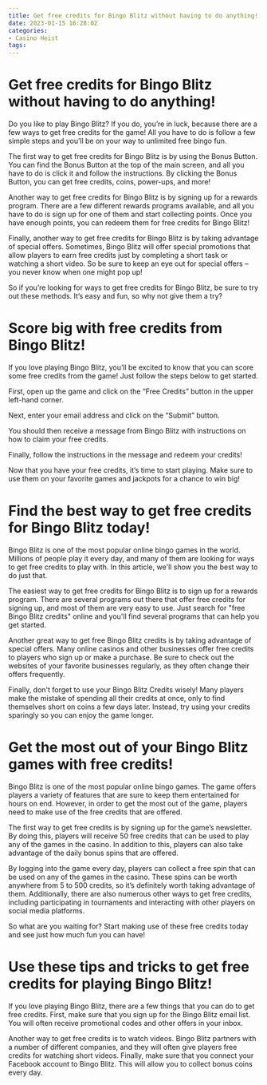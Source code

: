 ```yaml
---
title: Get free credits for Bingo Blitz without having to do anything!
date: 2023-01-15 16:28:02
categories:
- Casino Heist
tags:
---
```



#  Get free credits for Bingo Blitz without having to do anything!

Do you like to play Bingo Blitz? If you do, you’re in luck, because there are a few ways to get free credits for the game! All you have to do is follow a few simple steps and you’ll be on your way to unlimited free bingo fun.

The first way to get free credits for Bingo Blitz is by using the Bonus Button. You can find the Bonus Button at the top of the main screen, and all you have to do is click it and follow the instructions. By clicking the Bonus Button, you can get free credits, coins, power-ups, and more!

Another way to get free credits for Bingo Blitz is by signing up for a rewards program. There are a few different rewards programs available, and all you have to do is sign up for one of them and start collecting points. Once you have enough points, you can redeem them for free credits for Bingo Blitz!

Finally, another way to get free credits for Bingo Blitz is by taking advantage of special offers. Sometimes, Bingo Blitz will offer special promotions that allow players to earn free credits just by completing a short task or watching a short video. So be sure to keep an eye out for special offers – you never know when one might pop up!

So if you’re looking for ways to get free credits for Bingo Blitz, be sure to try out these methods. It’s easy and fun, so why not give them a try?

#  Score big with free credits from Bingo Blitz!

If you love playing Bingo Blitz, you’ll be excited to know that you can score some free credits from the game! Just follow the steps below to get started.

First, open up the game and click on the “Free Credits” button in the upper left-hand corner.

Next, enter your email address and click on the “Submit” button.

You should then receive a message from Bingo Blitz with instructions on how to claim your free credits.

Finally, follow the instructions in the message and redeem your credits!

Now that you have your free credits, it’s time to start playing. Make sure to use them on your favorite games and jackpots for a chance to win big!

#  Find the best way to get free credits for Bingo Blitz today!

Bingo Blitz is one of the most popular online bingo games in the world. Millions of people play it every day, and many of them are looking for ways to get free credits to play with. In this article, we'll show you the best way to do just that.

The easiest way to get free credits for Bingo Blitz is to sign up for a rewards program. There are several programs out there that offer free credits for signing up, and most of them are very easy to use. Just search for "free Bingo Blitz credits" online and you'll find several programs that can help you get started.

Another great way to get free Bingo Blitz credits is by taking advantage of special offers. Many online casinos and other businesses offer free credits to players who sign up or make a purchase. Be sure to check out the websites of your favorite businesses regularly, as they often change their offers frequently.

Finally, don't forget to use your Bingo Blitz Credits wisely! Many players make the mistake of spending all their credits at once, only to find themselves short on coins a few days later. Instead, try using your credits sparingly so you can enjoy the game longer.

#  Get the most out of your Bingo Blitz games with free credits!

Bingo Blitz is one of the most popular online bingo games. The game offers players a variety of features that are sure to keep them entertained for hours on end. However, in order to get the most out of the game, players need to make use of the free credits that are offered.

The first way to get free credits is by signing up for the game’s newsletter. By doing this, players will receive 50 free credits that can be used to play any of the games in the casino. In addition to this, players can also take advantage of the daily bonus spins that are offered.

By logging into the game every day, players can collect a free spin that can be used on any of the games in the casino. These spins can be worth anywhere from 5 to 500 credits, so it’s definitely worth taking advantage of them. Additionally, there are also numerous other ways to get free credits, including participating in tournaments and interacting with other players on social media platforms.

So what are you waiting for? Start making use of these free credits today and see just how much fun you can have!

#  Use these tips and tricks to get free credits for playing Bingo Blitz!

If you love playing Bingo Blitz, there are a few things that you can do to get free credits. First, make sure that you sign up for the Bingo Blitz email list. You will often receive promotional codes and other offers in your inbox.

Another way to get free credits is to watch videos. Bingo Blitz partners with a number of different companies, and they will often give players free credits for watching short videos. Finally, make sure that you connect your Facebook account to Bingo Blitz. This will allow you to collect bonus coins every day.